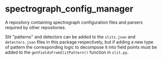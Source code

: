 # spectrograph_config_manager

A repository containing spectrograph configuration files and parsers required by other repositories.

Slit "patterns" and detectors can be added to the `slits.json` and `detectors.json` files in this package respectively, but if adding a new type of pattern the corresponding logic to decompose it into field points must be added to the `getFieldsFromSlitPattern()` function 
in `slit.py`.
